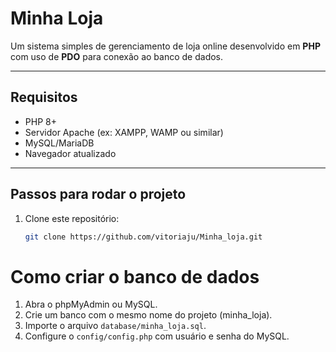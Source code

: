 #  Minha Loja

Um sistema simples de gerenciamento de loja online desenvolvido em **PHP** com uso de **PDO** para conexão ao banco de dados.

---

##  Requisitos

- PHP 8+
- Servidor Apache (ex: XAMPP, WAMP ou similar)
- MySQL/MariaDB
- Navegador atualizado

---

## Passos para rodar o projeto

1. Clone este repositório:
   ```bash
   git clone https://github.com/vitoriaju/Minha_loja.git
# Como criar o banco de dados

1. Abra o phpMyAdmin ou MySQL.
2. Crie um banco com o mesmo nome do projeto (minha_loja).
3. Importe o arquivo `database/minha_loja.sql`.
4. Configure o `config/config.php` com usuário e senha do MySQL.

